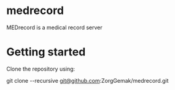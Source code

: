 medrecord
=========

MEDrecord is a medical record server


Getting started
===============

Clone the repository using:

  git clone --recursive git@github.com:ZorgGemak/medrecord.git
